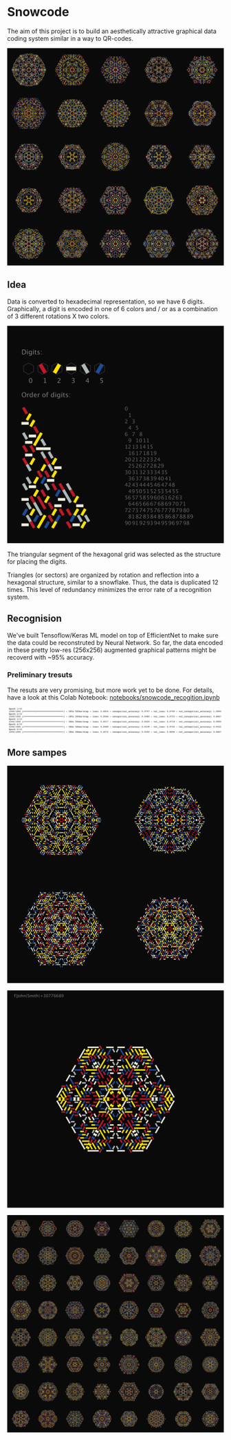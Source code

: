 
# Snowcode

The aim of this project is to build an aesthetically attractive graphical data coding system similar in a way to QR-codes.

![Grid](grid.png)



## Idea

Data is converted to hexadecimal representation, so we have 6 digits. 
Graphically, a digit is encoded in one of 6 colors and / or as a combination of 3 different rotations X two colors.

![Legend](order.png)

The triangular segment of the hexagonal grid was selected as the structure for placing the digits.

Triangles (or sectors) are organized by rotation and reflection into a hexagonal structure, similar to a snowflake.
Thus, the data is duplicated 12 times. This level of redundancy minimizes the error rate of a recognition system.
 
## Recognision

We've built Tensoflow/Keras ML model on top of EfficientNet to make sure the data could be reconstruted by Neural Network.
So far, the data encoded in these pretty low-res (256x256) augmented 
graphical patterns might be recoverd with ~95% accuracy. 

### Preliminary tresuts
The resuts are very promising, but more work yet to be done. 
For details, have a look at this Colab Notebook: [notebooks/snowcode_recogition.ipynb](notebooks/snowcode_recogition.ipynb)

![Some results](training_results.png)

## More sampes

![Sample](sample3.png)

![Sample](sample1.png)

![Sample](grid2.png)
